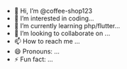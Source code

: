 - 👋 Hi, I’m @coffee-shop123
- 👀 I’m interested in coding...
- 🌱 I’m currently learning php/flutter...
- 💞️ I’m looking to collaborate on ...
- 📫 How to reach me ...
- 😄 Pronouns: ...
- ⚡ Fun fact: ...

<!---
coffee-shop123/coffee-shop123 is a ✨ special ✨ repository because its `README.md` (this file) appears on your GitHub profile.
You can click the Preview link to take a look at your changes.
--->
